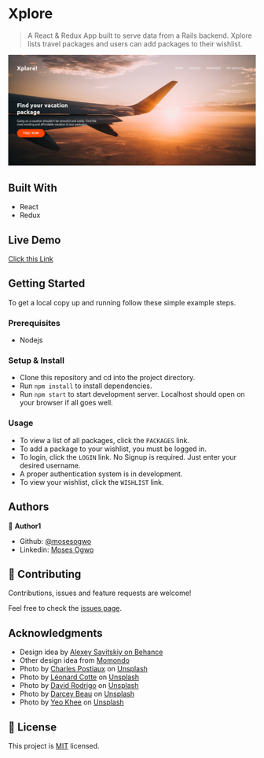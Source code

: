 # Xplore

> A React & Redux App built to serve data from a Rails backend. Xplore lists travel packages and users can add packages to their wishlist.

![](2020-02-18-16-19-35.png)

## Built With

- React
- Redux

## Live Demo
[Click this Link](https://xplore-ng.herokuapp.com/)

## Getting Started

To get a local copy up and running follow these simple example steps.

### Prerequisites
 - Nodejs

### Setup & Install
- Clone this repository and cd into the project directory.
- Run `npm install` to install dependencies.
- Run `npm start` to start development server.
Localhost should open on your browser if all goes well.

### Usage
- To view a list of all packages, click the `PACKAGES` link.
- To add a package to your wishlist, you must be logged in.
- To login, click the `LOGIN` link. No Signup is required. Just enter your desired username.
- A proper authentication system is in development.
- To view your wishlist, click the `WISHLIST` link.


## Authors

👤 **Author1**

- Github: [@mosesogwo](https://github.com/mosesogwo/)
- Linkedin: [Moses Ogwo](https://www.linkedin.com/in/moses-ogwo-327168114/)


## 🤝 Contributing

Contributions, issues and feature requests are welcome!

Feel free to check the [issues page](issues/).


## Acknowledgments
- Design idea by [Alexey Savitskiy on Behance](https://www.behance.net/alexey_savitskiy)
- Other design idea from [Momondo](https://global.momondo.com/)
- Photo by [Charles Postiaux](https://unsplash.com/@charlpost?utm_source=unsplash&utm_medium=referral&utm_content=creditCopyText) on [Unsplash](https://unsplash.com/s/photos/london?utm_source=unsplash&utm_medium=referral&utm_content=creditCopyText)
- Photo by [Léonard Cotte](https://unsplash.com/@ettocl?utm_source=unsplash&utm_medium=referral&utm_content=creditCopyText) on [Unsplash](https://unsplash.com/s/photos/paris?utm_source=unsplash&utm_medium=referral&utm_content=creditCopyText)
- Photo by [David Rodrigo](https://unsplash.com/@david__r?utm_source=unsplash&utm_medium=referral&utm_content=creditCopyText) on [Unsplash](https://unsplash.com/s/photos/dubai?utm_source=unsplash&utm_medium=referral&utm_content=creditCopyText)
- Photo by [Darcey Beau](https://unsplash.com/@darceybeau?utm_source=unsplash&utm_medium=referral&utm_content=creditCopyText) on [Unsplash](https://unsplash.com/s/photos/dubai?utm_source=unsplash&utm_medium=referral&utm_content=creditCopyText)
- Photo by [Yeo Khee](https://unsplash.com/@yokeboy?utm_source=unsplash&utm_medium=referral&utm_content=creditCopyText) on [Unsplash](https://unsplash.com/s/photos/paris?utm_source=unsplash&utm_medium=referral&utm_content=creditCopyText)

## 📝 License

This project is [MIT](http://www.tldrlegal.com/license/mit-license) licensed.


